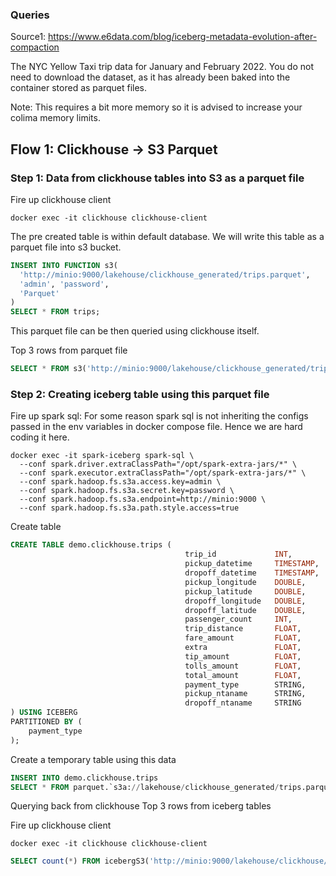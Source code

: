 ### Queries
Source1: https://www.e6data.com/blog/iceberg-metadata-evolution-after-compaction

The NYC Yellow Taxi trip data for January and February 2022. You do not need to download the dataset, as it has already been baked into the container stored as parquet files.

Note: This requires a bit more memory so it is advised to increase your colima memory limits.

## Flow 1: Clickhouse -> S3 Parquet

### Step 1: Data from clickhouse tables into S3 as a parquet file

Fire up clickhouse client

```shell
docker exec -it clickhouse clickhouse-client
```
The pre created table is within default database. We will write this table as a parquet file into s3 bucket.

```sql
INSERT INTO FUNCTION s3(
  'http://minio:9000/lakehouse/clickhouse_generated/trips.parquet',
  'admin', 'password',
  'Parquet'
)
SELECT * FROM trips;
```

This parquet file can be then queried using clickhouse itself.

Top 3 rows from parquet file
```sql
SELECT * FROM s3('http://minio:9000/lakehouse/clickhouse_generated/trips.parquet','admin','password') LIMIT 3;
```

### Step 2: Creating iceberg table using this parquet file
Fire up spark sql: For some reason spark sql is not inheriting the configs passed 
in the env variables in docker compose file. Hence we are hard coding it here.

```shell
docker exec -it spark-iceberg spark-sql \
  --conf spark.driver.extraClassPath="/opt/spark-extra-jars/*" \
  --conf spark.executor.extraClassPath="/opt/spark-extra-jars/*" \
  --conf spark.hadoop.fs.s3a.access.key=admin \
  --conf spark.hadoop.fs.s3a.secret.key=password \
  --conf spark.hadoop.fs.s3a.endpoint=http://minio:9000 \
  --conf spark.hadoop.fs.s3a.path.style.access=true
```
Create table
```sql
CREATE TABLE demo.clickhouse.trips (
                                       trip_id             INT,
                                       pickup_datetime     TIMESTAMP,
                                       dropoff_datetime    TIMESTAMP,
                                       pickup_longitude    DOUBLE,
                                       pickup_latitude     DOUBLE,
                                       dropoff_longitude   DOUBLE,
                                       dropoff_latitude    DOUBLE,
                                       passenger_count     INT,
                                       trip_distance       FLOAT,
                                       fare_amount         FLOAT,
                                       extra               FLOAT,
                                       tip_amount          FLOAT,
                                       tolls_amount        FLOAT,
                                       total_amount        FLOAT,
                                       payment_type        STRING,
                                       pickup_ntaname      STRING,
                                       dropoff_ntaname     STRING
) USING ICEBERG
PARTITIONED BY (
    payment_type
);
```

Create a temporary table using this data
```sql
INSERT INTO demo.clickhouse.trips
SELECT * FROM parquet.`s3a://lakehouse/clickhouse_generated/trips.parquet`;
```

Querying back from clickhouse Top 3 rows from iceberg tables

Fire up clickhouse client

```shell
docker exec -it clickhouse clickhouse-client
```

```sql
SELECT count(*) FROM icebergS3('http://minio:9000/lakehouse/clickhouse/trips','admin','password') LIMIT 3;
```